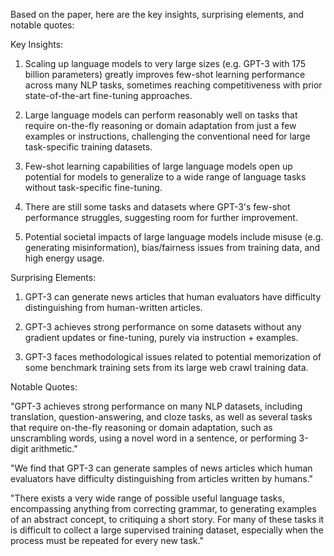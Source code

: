 Based on the paper, here are the key insights, surprising elements, and notable quotes:

Key Insights:

1. Scaling up language models to very large sizes (e.g. GPT-3 with 175 billion parameters) greatly improves few-shot learning performance across many NLP tasks, sometimes reaching competitiveness with prior state-of-the-art fine-tuning approaches.

2. Large language models can perform reasonably well on tasks that require on-the-fly reasoning or domain adaptation from just a few examples or instructions, challenging the conventional need for large task-specific training datasets.

3. Few-shot learning capabilities of large language models open up potential for models to generalize to a wide range of language tasks without task-specific fine-tuning.

4. There are still some tasks and datasets where GPT-3's few-shot performance struggles, suggesting room for further improvement.

5. Potential societal impacts of large language models include misuse (e.g. generating misinformation), bias/fairness issues from training data, and high energy usage.

Surprising Elements:

1. GPT-3 can generate news articles that human evaluators have difficulty distinguishing from human-written articles.

2. GPT-3 achieves strong performance on some datasets without any gradient updates or fine-tuning, purely via instruction + examples.

3. GPT-3 faces methodological issues related to potential memorization of some benchmark training sets from its large web crawl training data.

Notable Quotes:

"GPT-3 achieves strong performance on many NLP datasets, including translation, question-answering, and cloze tasks, as well as several tasks that require on-the-fly reasoning or domain adaptation, such as unscrambling words, using a novel word in a sentence, or performing 3-digit arithmetic."

"We find that GPT-3 can generate samples of news articles which human evaluators have difficulty distinguishing from articles written by humans."

"There exists a very wide range of possible useful language tasks, encompassing anything from correcting grammar, to generating examples of an abstract concept, to critiquing a short story. For many of these tasks it is difficult to collect a large supervised training dataset, especially when the process must be repeated for every new task."
